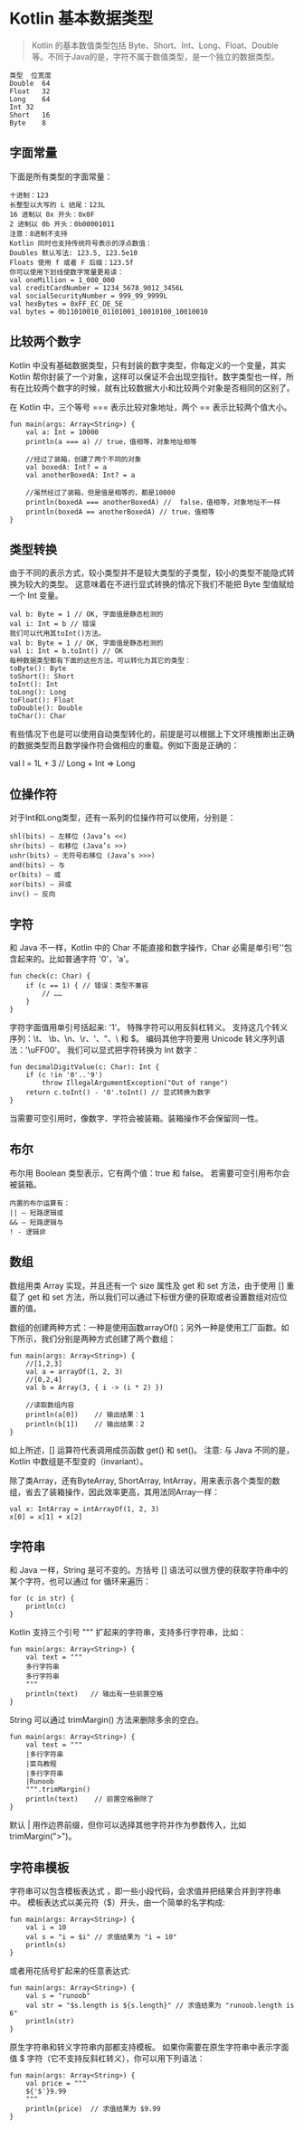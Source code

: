 # Kotlin 基本数据类型

> Kotlin 的基本数值类型包括 Byte、Short、Int、Long、Float、Double 等。不同于Java的是，字符不属于数值类型，是一个独立的数据类型。

	类型	位宽度
	Double	64
	Float	32
	Long	64
	Int	32
	Short	16
	Byte	8
## 字面常量
下面是所有类型的字面常量：

	十进制：123
	长整型以大写的 L 结尾：123L
	16 进制以 0x 开头：0x0F
	2 进制以 0b 开头：0b00001011
	注意：8进制不支持
	Kotlin 同时也支持传统符号表示的浮点数值：
	Doubles 默认写法: 123.5, 123.5e10
	Floats 使用 f 或者 F 后缀：123.5f
	你可以使用下划线使数字常量更易读：
	val oneMillion = 1_000_000
	val creditCardNumber = 1234_5678_9012_3456L
	val socialSecurityNumber = 999_99_9999L
	val hexBytes = 0xFF_EC_DE_5E
	val bytes = 0b11010010_01101001_10010100_10010010

## 比较两个数字

Kotlin 中没有基础数据类型，只有封装的数字类型，你每定义的一个变量，其实 Kotlin 帮你封装了一个对象，这样可以保证不会出现空指针。数字类型也一样，所有在比较两个数字的时候，就有比较数据大小和比较两个对象是否相同的区别了。

在 Kotlin 中，三个等号 === 表示比较对象地址，两个 == 表示比较两个值大小。

	fun main(args: Array<String>) {
	    val a: Int = 10000
	    println(a === a) // true，值相等，对象地址相等
	
	    //经过了装箱，创建了两个不同的对象
	    val boxedA: Int? = a
	    val anotherBoxedA: Int? = a
	
	    //虽然经过了装箱，但是值是相等的，都是10000
	    println(boxedA === anotherBoxedA) //  false，值相等，对象地址不一样
	    println(boxedA == anotherBoxedA) // true，值相等
	}

## 类型转换
由于不同的表示方式，较小类型并不是较大类型的子类型，较小的类型不能隐式转换为较大的类型。 这意味着在不进行显式转换的情况下我们不能把 Byte 型值赋给一个 Int 变量。

	val b: Byte = 1 // OK, 字面值是静态检测的
	val i: Int = b // 错误
	我们可以代用其toInt()方法。
	val b: Byte = 1 // OK, 字面值是静态检测的
	val i: Int = b.toInt() // OK
	每种数据类型都有下面的这些方法，可以转化为其它的类型：
	toByte(): Byte
	toShort(): Short
	toInt(): Int
	toLong(): Long
	toFloat(): Float
	toDouble(): Double
	toChar(): Char
有些情况下也是可以使用自动类型转化的，前提是可以根据上下文环境推断出正确的数据类型而且数学操作符会做相应的重载。例如下面是正确的：

val l = 1L + 3 // Long + Int => Long

## 位操作符
对于Int和Long类型，还有一系列的位操作符可以使用，分别是：

	shl(bits) – 左移位 (Java’s <<)
	shr(bits) – 右移位 (Java’s >>)
	ushr(bits) – 无符号右移位 (Java’s >>>)
	and(bits) – 与
	or(bits) – 或
	xor(bits) – 异或
	inv() – 反向

## 字符
和 Java 不一样，Kotlin 中的 Char 不能直接和数字操作，Char 必需是单引号''包含起来的。比如普通字符 '0'，'a'。

	fun check(c: Char) {
	    if (c == 1) { // 错误：类型不兼容
	        // ……
	    }
	}
字符字面值用单引号括起来: '1'。 特殊字符可以用反斜杠转义。 支持这几个转义序列：\t、 \b、\n、\r、\'、\"、\\ 和 \$。 编码其他字符要用 Unicode 转义序列语法：'\uFF00'。
我们可以显式把字符转换为 Int 数字：

	fun decimalDigitValue(c: Char): Int {
	    if (c !in '0'..'9')
	        throw IllegalArgumentException("Out of range")
	    return c.toInt() - '0'.toInt() // 显式转换为数字
	}
当需要可空引用时，像数字、字符会被装箱。装箱操作不会保留同一性。


## 布尔
布尔用 Boolean 类型表示，它有两个值：true 和 false。
若需要可空引用布尔会被装箱。

	内置的布尔运算有：
	|| – 短路逻辑或
	&& – 短路逻辑与
	! - 逻辑非

## 数组
数组用类 Array 实现，并且还有一个 size 属性及 get 和 set 方法，由于使用 [] 重载了 get 和 set 方法，所以我们可以通过下标很方便的获取或者设置数组对应位置的值。

数组的创建两种方式：一种是使用函数arrayOf()；另外一种是使用工厂函数。如下所示，我们分别是两种方式创建了两个数组：

	fun main(args: Array<String>) {
	    //[1,2,3]
	    val a = arrayOf(1, 2, 3)
	    //[0,2,4]
	    val b = Array(3, { i -> (i * 2) })
	
	    //读取数组内容
	    println(a[0])    // 输出结果：1
	    println(b[1])    // 输出结果：2
	}
如上所述，[] 运算符代表调用成员函数 get() 和 set()。
注意: 与 Java 不同的是，Kotlin 中数组是不型变的（invariant）。

除了类Array，还有ByteArray, ShortArray, IntArray，用来表示各个类型的数组，省去了装箱操作，因此效率更高，其用法同Array一样：

	val x: IntArray = intArrayOf(1, 2, 3)
	x[0] = x[1] + x[2]

## 字符串
和 Java 一样，String 是可不变的。方括号 [] 语法可以很方便的获取字符串中的某个字符，也可以通过 for 循环来遍历：

	for (c in str) {
	    println(c)
	}
Kotlin 支持三个引号 """ 扩起来的字符串，支持多行字符串，比如：

	fun main(args: Array<String>) {
	    val text = """
	    多行字符串
	    多行字符串
	    """
	    println(text)   // 输出有一些前置空格
	}
String 可以通过 trimMargin() 方法来删除多余的空白。

	fun main(args: Array<String>) {
	    val text = """
	    |多行字符串
	    |菜鸟教程
	    |多行字符串
	    |Runoob
	    """.trimMargin()
	    println(text)    // 前置空格删除了
	}
默认 | 用作边界前缀，但你可以选择其他字符并作为参数传入，比如 trimMargin(">")。

## 字符串模板

字符串可以包含模板表达式 ，即一些小段代码，会求值并把结果合并到字符串中。 模板表达式以美元符（$）开头，由一个简单的名字构成:

	fun main(args: Array<String>) {
	    val i = 10
	    val s = "i = $i" // 求值结果为 "i = 10"
	    println(s)
	}

或者用花括号扩起来的任意表达式:

	fun main(args: Array<String>) {
	    val s = "runoob"
	    val str = "$s.length is ${s.length}" // 求值结果为 "runoob.length is 6"
	    println(str)
	}

原生字符串和转义字符串内部都支持模板。 如果你需要在原生字符串中表示字面值 $ 字符（它不支持反斜杠转义），你可以用下列语法：

	fun main(args: Array<String>) {
	    val price = """
	    ${'$'}9.99
	    """
	    println(price)  // 求值结果为 $9.99
	}